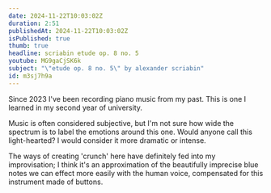 ```yaml
---
date: 2024-11-22T10:03:02Z
duration: 2:51
publishedAt: 2024-11-22T10:03:02Z
isPublished: true
thumb: true
headline: scriabin etude op. 8 no. 5
youtube: MG9gaCjSK6k
subject: "\"etude op. 8 no. 5\" by alexander scriabin"
id: m3sj7h9a
---
```

Since 2023 I've been recording piano music from my past. This is one I learned in my second year of university.

Music is often considered subjective, but I'm not sure how wide the spectrum is to label the emotions around this one. Would anyone call this light-hearted? I would consider it more dramatic or intense.

The ways of creating 'crunch' here have definitely fed into my improvisation; I think it's an approximation of the beautifully imprecise blue notes we can effect more easily with the human voice, compensated for this instrument made of buttons.
